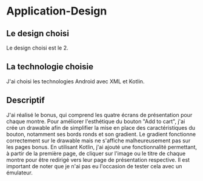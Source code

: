 # Application-Design

## Le design choisi
Le design choisi est le 2.

## La technologie choisie
J'ai choisi les technologies Android avec XML et Kotlin.

## Descriptif
J'ai réalisé le bonus, qui comprend les quatre écrans de présentation pour chaque montre. Pour améliorer l'esthétique du bouton "Add to cart", j'ai crée un drawable afin de simplifier la mise en place des caractéristiques du bouton, notamment ses bords ronds et son gradient. Le gradient fonctionne correctement sur le drawable mais ne s'affiche malheureusement pas sur les pages bonus.
En utilisant Kotlin, j'ai ajouté une fonctionnalité permettant, à partir de la première page, de cliquer sur l'image ou le titre de chaque montre pour être redirigé vers leur page de présentation respective. 
Il est important de noter que je n'ai pas eu l'occasion de tester cela avec un émulateur.
